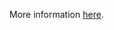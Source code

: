 More information [here](https://docs.bridgecrew.io/docs/oci-iam-password-policy-for-local-non-federated-users-has-a-minimum-length-of-14-characters).
